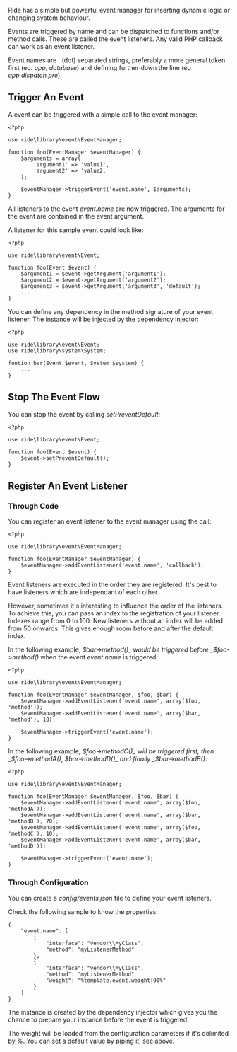 Ride has a simple but powerful event manager for inserting dynamic logic or changing system behaviour.

Events are triggered by name and can be dispatched to functions and/or method calls. 
These are called the event listeners. Any valid PHP callback can work as an event listener.

Event names are _._ (dot) separated strings, preferably a more general token first (eg. _app_, _database_) and defining further down the line (eg _app.dispatch.pre_).

## Trigger An Event

A event can be triggered with a simple call to the event manager:

    <?php 
    
    use ride\library\event\EventManager;

    function foo(EventManager $eventManager) {    
        $arguments = array(
            'argument1' => 'value1',
            'argument2' => 'value2,
        );
    
        $eventManager->triggerEvent('event.name', $arguments);
    }
    
All listeners to the event _event.name_ are now triggered. 
The arguments for the event are contained in the event argument. 

A listener for this sample event could look like:

    <?php
     
    use ride\library\event\Event;

    function foo(Event $event) {
        $argument1 = $event->getArgument('argument1');
        $argument2 = $event->getArgument('argument2');
        $argument3 = $event->getArgument('argument3', 'default');
        ...
    }
    
You can define any dependency in the method signature of your event listener.
The instance will be injected by the dependency injector:

    <?php

    use ride\library\event\Event;    
    use ride\library\system\System;
    
    funtion bar(Event $event, System $system) {
        ...
    }
    
## Stop The Event Flow

You can stop the event by calling _setPreventDefault_:

    <?php
    
    use ride\library\event\Event;

    function foo(Event $event) {
        $event->setPreventDefault();
    }
    
## Register An Event Listener

### Through Code

You can register an event listener to the event manager using the call:

    <?php
    
    use ride\library\event\EventManager;

    function foo(EventManager $eventManager) {
        $eventManager->addEventListener('event.name', 'callback');
    }

Event listeners are executed in the order they are registered. 
It's best to have listeners which are independant of each other.

However, sometimes it's interesting to influence the order of the listeners.
To achieve this, you can pass an index to the registration of your listener. 
Indexes range from 0 to 100. 
New listeners without an index will be added from 50 onwards.
This gives enough room before and after the default index.

In the following example, _$bar->method()_ would be triggered before _$foo->method()_ when the event _event.name_ is triggered:

    <?php
    
    use ride\library\event\EventManager;

    function foo(EventManager $eventManager, $foo, $bar) {
        $eventManager->addEventListener('event.name', array($foo, 'method'));
        $eventManager->addEventListener('event.name', array($bar, 'method'), 10);
        
        $eventManager->triggerEvent('event.name');
    }
    
In the following example, _$foo->methodC()_ will be triggered first, then _$foo->methodA()_, _$bar->methodD()_ and finally _$bar->methodB()_:

    <?php
    
    use ride\library\event\EventManager;

    function foo(EventManager $eventManager, $foo, $bar) {
        $eventManager->addEventListener('event.name', array($foo, 'methodA'));
        $eventManager->addEventListener('event.name', array($bar, 'methodB'), 70);
        $eventManager->addEventListener('event.name', array($foo, 'methodC'), 10);
        $eventManager->addEventListener('event.name', array($bar, 'methodD'));
    
        $eventManager->triggerEvent('event.name');
    }
    
### Through Configuration

You can create a _config/events.json_ file to define your event listeners.

Check the following sample to know the properties:

    {
        "event.name": [
            {
                "interface": "vendor\\MyClass",
                "method": "myListenerMethod"
            },
            {
                "interface": "vendor\\MyClass",
                "method": "myListenerMethod"
                "weight": "%template.event.weight|90%"
            }
        ]
    }
    
The instance is created by the dependency injector which gives you the chance to prepare your instance before the event is triggered.

The weight will be loaded from the configuration parameters if it's delimited by _%_.
You can set a default value by piping it, see above.
